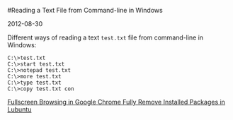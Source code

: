 #Reading a Text File from Command-line in Windows

2012-08-30

Different ways of reading a text `test.txt` file from command-line in Windows:

```
C:\>test.txt
C:\>start test.txt
C:\>notepad test.txt
C:\>more test.txt
C:\>type test.txt
C:\>copy test.txt con
```

<ins class='nfooter'><a rel='prev' id='fprev' href='#blog/2012/2012-09-02-Fullscreen-Browsing-in-Google-Chrome.md'>Fullscreen Browsing in Google Chrome</a> <a rel='next' id='fnext' href='#blog/2012/2012-08-25-Fully-Remove-Installed-Packages-in-Lubuntu.md'>Fully Remove Installed Packages in Lubuntu</a></ins>
